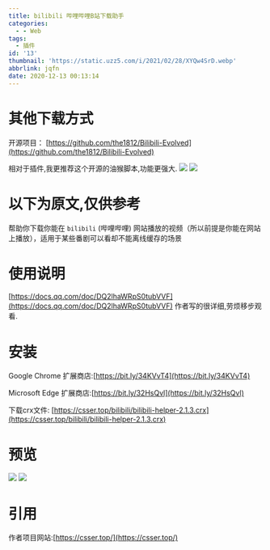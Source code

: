 ```yaml
---
title: bilibili 哔哩哔哩B站下载助手
categories:
  - - Web
tags:
  - 插件
id: '13'
thumbnail: 'https://static.uzz5.com/i/2021/02/28/XYQw4SrD.webp'
abbrlink: jqfn
date: 2020-12-13 00:13:14
---
```



# 其他下载方式

开源项目： [https://github.com/the1812/Bilibili-Evolved](https://github.com/the1812/Bilibili-Evolved) 

相对于插件,我更推荐这个开源的油猴脚本,功能更强大. ![](https://static.uzz5.com/i/2021/02/28/15FUsnKj.webp) ![](https://static.uzz5.com/i/2021/02/28/EbRn4ZMN.webp)

# 以下为原文,仅供参考

帮助你下载你能在 `bilibili` (哔哩哔哩) 网站播放的视频（所以前提是你能在网站上播放），适用于某些番剧可以看却不能离线缓存的场景

# 使用说明

[https://docs.qq.com/doc/DQ2lhaWRpS0tubVVF](https://docs.qq.com/doc/DQ2lhaWRpS0tubVVF) 作者写的很详细,劳烦移步观看.

# 安装

Google Chrome 扩展商店:[https://bit.ly/34KVvT4](https://bit.ly/34KVvT4) 

Microsoft Edge 扩展商店:[https://bit.ly/32HsQvl](https://bit.ly/32HsQvl) 

下载crx文件: [https://csser.top/bilibili/bilibili-helper-2.1.3.crx](https://csser.top/bilibili/bilibili-helper-2.1.3.crx)

# 预览

![](https://static.uzz5.com/i/2021/02/28/PD2mBXg3.webp) ![](https://static.uzz5.com/i/2021/02/28/N2chfIEw.webp)

# 引用

作者项目网站:[https://csser.top/](https://csser.top/)